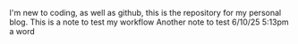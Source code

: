 I'm new to coding, as well as github, this is the repository for my personal blog. 
This is a note to test my workflow
Another note to test 6/10/25 5:13pm
a word
